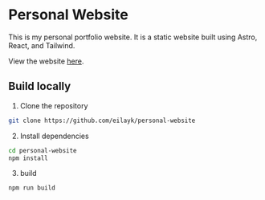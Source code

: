 # Personal Website
This is my personal portfolio website. It is a static website built using Astro, React, and Tailwind.

View the website [here](https://eilayk.com).

## Build locally
1. Clone the repository
```bash
git clone https://github.com/eilayk/personal-website
```

2. Install dependencies
```bash
cd personal-website
npm install
```

3. build
```bash
npm run build
```
